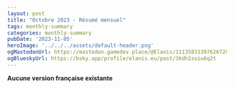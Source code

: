 ```yaml
---
layout: post
title: "Octobre 2023 - Résumé mensuel"
tags: monthly-summary
categories: monthly-summary
pubDate: '2023-11-05'
heroImage: '../../../assets/default-header.png'
ogMastodonUrl: https://mastodon.gamedev.place/@Elanis/111358313976267288
ogBlueskyUrl: https://bsky.app/profile/elanis.eu/post/3kdh2zoiu6q2t
---
```

<b>Aucune version française existante</b>